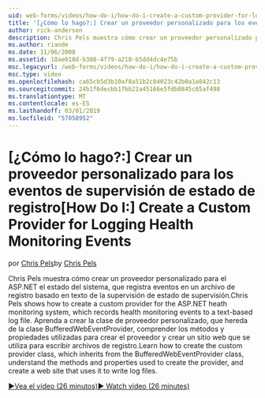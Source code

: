 ```yaml
---
uid: web-forms/videos/how-do-i/how-do-i-create-a-custom-provider-for-logging-health-monitoring-events
title: '[¿Cómo lo hago?:] Crear un proveedor personalizado para los eventos de supervisión de estado de registro | Microsoft Docs'
author: rick-anderson
description: Chris Pels muestra cómo crear un proveedor personalizado para el ASP.NET el estado del sistema, que registra eventos en un archivo de registro basado en texto de la supervisión de estado de supervisión. Le...
ms.author: riande
ms.date: 11/06/2008
ms.assetid: 18ae018d-b388-4f79-a218-b5dd4dc4e75b
msc.legacyurl: /web-forms/videos/how-do-i/how-do-i-create-a-custom-provider-for-logging-health-monitoring-events
msc.type: video
ms.openlocfilehash: ca65cb5d3b10af8a51b2c04023c42b0a1e842c13
ms.sourcegitcommit: 24b1f6decbb17bb22a45166e5fdb0845c65af498
ms.translationtype: MT
ms.contentlocale: es-ES
ms.lasthandoff: 03/01/2019
ms.locfileid: "57058952"
---
```

<a name="how-do-i-create-a-custom-provider-for-logging-health-monitoring-events"></a><span data-ttu-id="daf70-104">[¿Cómo lo hago?:] Crear un proveedor personalizado para los eventos de supervisión de estado de registro</span><span class="sxs-lookup"><span data-stu-id="daf70-104">[How Do I:] Create a Custom Provider for Logging Health Monitoring Events</span></span>
====================
<span data-ttu-id="daf70-105">por [Chris Pels](https://twitter.com/chrispels)</span><span class="sxs-lookup"><span data-stu-id="daf70-105">by [Chris Pels](https://twitter.com/chrispels)</span></span>

<span data-ttu-id="daf70-106">Chris Pels muestra cómo crear un proveedor personalizado para el ASP.NET el estado del sistema, que registra eventos en un archivo de registro basado en texto de la supervisión de estado de supervisión.</span><span class="sxs-lookup"><span data-stu-id="daf70-106">Chris Pels shows how to create a custom provider for the ASP.NET heath monitoring system, which records health monitoring events to a text-based log file.</span></span> <span data-ttu-id="daf70-107">Aprenda a crear la clase de proveedor personalizado, que hereda de la clase BufferedWebEventProvider, comprender los métodos y propiedades utilizadas para crear el proveedor y crear un sitio web que se utiliza para escribir archivos de registro.</span><span class="sxs-lookup"><span data-stu-id="daf70-107">Learn how to create the custom provider class, which inherits from the BufferedWebEventProvider class, understand the methods and properties used to create the provider, and create a web site that uses it to write log files.</span></span>

[<span data-ttu-id="daf70-108">&#9654;Vea el vídeo (26 minutos)</span><span class="sxs-lookup"><span data-stu-id="daf70-108">&#9654; Watch video (26 minutes)</span></span>](https://channel9.msdn.com/Blogs/ASP-NET-Site-Videos/how-do-i-create-a-custom-provider-for-logging-health-monitoring-events)
